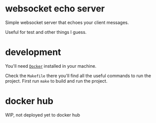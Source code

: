 # websocket echo server

Simple websocket server that echoes your client messages.

Useful for test and other things I guess.

# development

You'll need [`Docker`](https://www.docker.com) installed in your machine.

Check the `Makefile` there you'll find all the useful commands to run the project. First run `make` to build and run the project.

# docker hub

WIP, not deployed yet to docker hub

